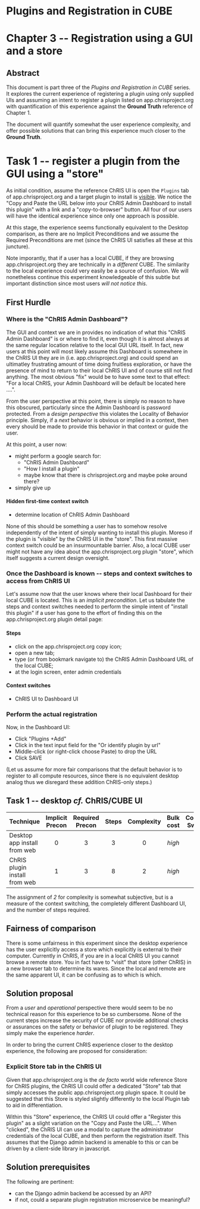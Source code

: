 # Plugins and Registration in CUBE
# Chapter 3 -- Registration using a GUI and a store 

## Abstract

This document is part three of the _Plugins and Registration in CUBE_ series. It explores the current experience of registering a plugin using only supplied UIs and assuming an intent to register a plugin listed on app.chrisproject.org with quantification of this experience against the **Ground Truth** reference of Chapter 1.

The document will quantify somewhat the user experience complexity, and offer possible solutions that can bring this experience much closer to the **Ground Truth**.

# Task 1 -- register a plugin from the GUI using a "store"

As initial condition, assume the reference ChRIS UI is open the `Plugins` tab of app.chrisproject.org and a target plugin to install is [visible](https://app.chrisproject.org/plugin/100). We notice the "Copy and Paste the URL below into your ChRIS Admin Dashboard to install this plugin" with a link and a "copy-to-browser" button. All four of our users will have the identical experience since only one approach is possible.

At this stage, the experience seems functionally equivalent to the Desktop comparison, as there are no Implicit Preconditions and we assume the Required Preconditions are met (since the ChRIS UI satisfies all these at this juncture).

Note imporantly, that if a user has a local CUBE, if they are browsing app.chrisproject.org they are technically in a _different_ CUBE. The similarity to the local experience could very easily be a source of confusion. We will nonetheless continue this experiment knowledgeable of this subtle but important distinction since most users _will not notice this_.

## First Hurdle

### Where is the "ChRIS Admin Dashboard"?

The GUI and context we are in provides no indication of what this "ChRIS Admin Dashboard" is or where to find it, even though it is almost always at the same regular location relative to the local GUI URL itself. In fact, new users at this point will most likely assume this Dashboard is somewhere in the ChRIS UI they are in (i.e. app.chrisproject.org) and could spend an ultimatley frustrating amount of time doing fruitless exploration, or have the presence of mind to return to their local ChRIS UI and of course still not find anything. The most obvious "fix" would be to have some text to that effect: "For a local ChRIS, your Admin Dashboard will be default be located here ....".

From the user perspective at this point, there is simply no reason to have this obscured, particularly since the Admin Dashboard is password protected. From a _design perspective_ this violates the Locality of Behavior principle. Simply, if a _next_ behavior is obvious or implied in a context, then every should be made to provide this behavior in that context or guide the user.

At this point, a user now:

* might perform a google search for:
  * "ChRIS Admin Dashboard"
  * "How I install a plugin"
  * maybe know that there is chrisproject.org and maybe poke around there?
* simply give up

#### Hidden first-time context switch

* determine location of ChRIS Admin Dashboard

None of this should be something a user has to somehow resolve independently of the intent of simply wanting to install this plugin. Moreso if the plugin is "visible" by the ChRIS UI in the "store". This first massive context switch could be an insurmountable barrier. Also, a local CUBE user might not have any idea about the app.chrisproject.org plugin "store", which itself suggests a current design oversight.

### Once the Dashboard is known -- steps and context switches to access from ChRIS UI

Let's assume now that the user knows where their local Dashboard for their local CUBE is located. This is an _implicit precondition_. Let us tabulate the steps and context switches needed to perform the simple intent of "install this plugin" if a user has gone to the effort of finding this on the app.chrisproject.org plugin detail page:

#### Steps

* click on the app.chrisproject.org copy icon;
* open a new tab;
* type (or from bookmark navigate to) the ChRIS Admin Dashboard URL of the local CUBE;
* at the login screen, enter admin credentials

#### Context switches

* ChRIS UI to Dashboard UI

### Perform the actual registration

Now, in the Dashboard UI:

* Click "Plugins +Add"
* Click in the text input field for the "Or identify plugin by url"
* Middle-click (or right-click choose Paste) to drop the URL
* Click SAVE

(Let us assume for more fair comparisons that the default behavior is to register to all compute resources, since there is no equivalent desktop analog thus we disregard these addition ChRIS-only steps.)


## Task 1 -- desktop _cf._ ChRIS/CUBE UI

| Technique                     | Implicit Precon | Required Precon | Steps  | Complexity | Bulk cost    | Context Switch |
| -----------------             |:--------------: | :-------------: | :----: | :--------: | :---------:  | :------------: |
| Desktop app install from web  | 0               |  3              | 3      |  0         |  _high_      | 0              |
| ChRIS plugin install from web | 1               |  3              | 8      |  2         |  _high_      | 1              |

The assignment of _2_ for complexity is somewhat subjective, but is a measure of the context switching, the completely different Dashboard UI, and the number of steps required.

## Fairness of comparison

There is some unfairness in this experiment since the desktop experience has the user explicitly access a store which explicitly is external to their computer. Currently in ChRIS, if you are in a local ChRIS UI you cannot browse a remote store. You in fact have to "visit" that store (other ChRIS) in a new browser tab to determine its wares. Since the local and remote are the same apparent UI, it can be confusing as to which is which.


## Solution proposal

From a _user_ and _operational_ perspective there would seem to be no technical reason for this experience to be so cumbersome. None of the current steps increase the security of CUBE nor provide additional checks or assurances on the safety or behavior of plugin to be registered. They simply make the experience _harder_.

In order to bring the current ChRIS experience closer to the desktop experience, the following are proposed for consideration:

### Explicit Store tab in the ChRIS UI 

Given that app.chrisproject.org is the _de facto_ world wide reference Store for ChRIS plugins, the ChRIS UI could offer a dedicated "Store" tab that simply accesses the public app.chrisproject.org plugin space. It could be suggested that this Store is styled slightly differently to the local Plugin tab to aid in differentiation.

Within this "Store" experience, the ChRIS UI could offer a "Register this plugin" as a slight variation on the "Copy and Paste the URL...". When "clicked", the ChRIS UI can use a modal to capture the administrator credentials of the local CUBE, and then perform the registration itself. This assumes that the Django admin backend is amenable to this or can be driven by a client-side library in javascript.

## Solution prerequisites

The following are pertinent:

* can the Django admin backend be accessed by an API?
* if not, could a separate plugin registration microservice be meaningful?




